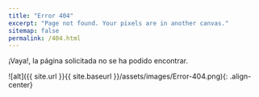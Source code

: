 ```yaml
---
title: "Error 404"
excerpt: "Page not found. Your pixels are in another canvas."
sitemap: false
permalink: /404.html
---
```


¡Vaya!, la página solicitada no se ha podido encontrar.

![alt]({{ site.url }}{{ site.baseurl }}/assets/images/Error-404.png){: .align-center}

<script type="text/javascript">
  var GOOG_FIXURL_LANG = 'es';
  var GOOG_FIXURL_SITE = '{{ site.url }}'
</script>
<script type="text/javascript"
  src="//linkhelp.clients.google.com/tbproxy/lh/wm/fixurl.js">
</script>
